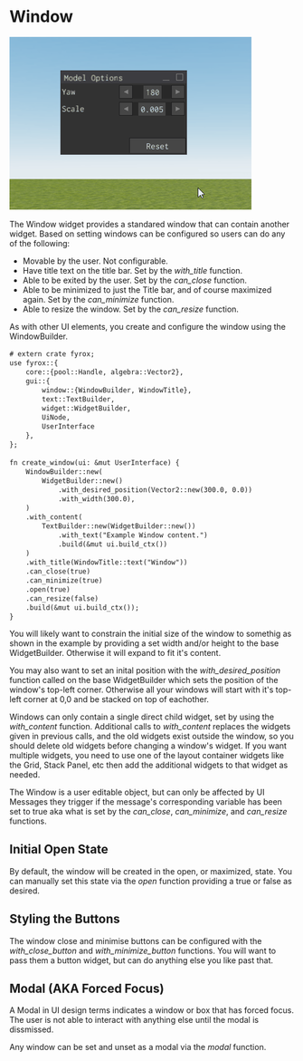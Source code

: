 # Window

![window](window.gif)

The Window widget provides a standared window that can contain another widget. Based on setting windows can be configured
so users can do any of the following:

* Movable by the user. Not configurable.
* Have title text on the title bar. Set by the *with_title* function.
* Able to be exited by the user. Set by the *can_close* function.
* Able to be minimized to just the Title bar, and of course maximized again. Set by the *can_minimize* function.
* Able to resize the window. Set by the *can_resize* function.

As with other UI elements, you create and configure the window using the WindowBuilder.

```rust,no_run
# extern crate fyrox;
use fyrox::{
    core::{pool::Handle, algebra::Vector2},
    gui::{
        window::{WindowBuilder, WindowTitle}, 
        text::TextBuilder, 
        widget::WidgetBuilder, 
        UiNode, 
        UserInterface
    },
};

fn create_window(ui: &mut UserInterface) {
    WindowBuilder::new(
        WidgetBuilder::new()
            .with_desired_position(Vector2::new(300.0, 0.0))
            .with_width(300.0),
    )
    .with_content(
        TextBuilder::new(WidgetBuilder::new())
            .with_text("Example Window content.")
            .build(&mut ui.build_ctx())
    )
    .with_title(WindowTitle::text("Window"))
    .can_close(true)
    .can_minimize(true)
    .open(true)
    .can_resize(false)
    .build(&mut ui.build_ctx());
}
```

You will likely want to constrain the initial size of the window to somethig as shown in the example by providing a set
width and/or height to the base WidgetBuilder. Otherwise it will expand to fit it's content.

You may also want to set an inital position with the *with_desired_position* function called on the base WidgetBuilder 
which sets the position of the window's top-left corner. Otherwise all your windows will start with it's top-left corner
at 0,0 and be stacked on top of eachother.

Windows can only contain a single direct child widget, set by using the *with_content* function. 
Additional calls to *with_content* replaces the widgets given in previous calls, and the old widgets exist outside the 
window, so you should delete old widgets before changing a window's widget.  If you want multiple widgets, you need to 
use one of the layout container widgets like the Grid, Stack Panel, etc then add the additional widgets to that widget 
as needed.

The Window is a user editable object, but can only be affected by UI Messages they trigger if the message's corresponding
variable has been set to true aka what is set by the *can_close*, *can_minimize*, and *can_resize* functions.

## Initial Open State

By default, the window will be created in the open, or maximized, state. You can manually set this state via the *open*
function providing a true or false as desired.

## Styling the Buttons

The window close and minimise buttons can be configured with the *with_close_button* and *with_minimize_button* functions.
You will want to pass them a button widget, but can do anything else you like past that.

## Modal (AKA Forced Focus)

A Modal in UI design terms indicates a window or box that has forced focus. The user is not able to interact with anything 
else until the modal is dissmissed. 

Any window can be set and unset as a modal via the *modal* function.

